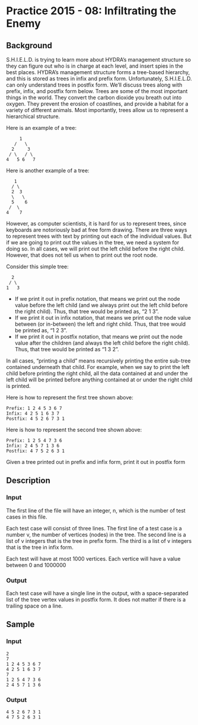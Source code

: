 # Practice 2015 - 08: Infiltrating the Enemy

## Background
S.H.I.E.L.D. is trying to learn more about HYDRA’s management structure so they
can figure out who is in charge at each level, and insert spies in the best
places. HYDRA’s management structure forms a tree-based hierarchy, and this is
stored as trees in infix and prefix form. Unfortunately, S.H.I.E.L.D. can only
understand trees in postfix form. We’ll discuss trees along with prefix, infix,
and postfix form below. Trees are some of the most important things in the
world. They convert the carbon dioxide you breath out into oxygen. They prevent
the erosion of coastlines, and provide a habitat for a variety of different
animals. Most importantly, trees allow us to represent a hierarchical structure.

Here is an example of a tree:
```
     1
   /   \
  2     3
 / \   / \
4   5 6   7
```
Here is another example of a tree:
```
   1
  / \
  2  3
  \   \
  5    6
 /  \
4    7
```
However, as computer scientists, it is hard for us to represent trees, since
keyboards are notoriously bad at free form drawing. There are three ways to
represent trees with text by printing out each of the individual values. But if
we are going to print out the values in the tree, we need a system for doing so.
In all cases, we will print out the left child before the right child. However,
that does not tell us when to print out the root node.

Consider this simple tree:
```
  2
 / \
1   3
```
- If we print it out in prefix notation, that means we print out the node value
    before the left child (and we always print out the left child before the
    right child). Thus, that tree would be printed as, “2 1 3”.
- If we print it out in infix notation, that means we print out the node value
    between (or in-between) the left and right child. Thus, that tree would be
    printed as, “1 2 3”.
- If we print it out in postfix notation, that means we print out the node value
    after the children (and always the left child before the right child). Thus,
    that tree would be printed as “1 3 2”.

In all cases, “printing a child” means recursively printing the entire sub-tree
contained underneath that child. For example, when we say to print the left
child before printing the right child, all the data contained at and under the
left child will be printed before anything contained at or under the right child
is printed.

Here is how to represent the first tree shown above:
```
Prefix: 1 2 4 5 3 6 7
Infix: 4 2 5 1 6 3 7
Postfix: 4 5 2 6 7 3 1
```

Here is how to represent the second tree shown above:
```
Prefix: 1 2 5 4 7 3 6
Infix: 2 4 5 7 1 3 6
Postfix: 4 7 5 2 6 3 1
```

Given a tree printed out in prefix and infix form, print it out in postfix form

## Description

### Input
The first line of the file will have an integer, n, which is the number of test
cases in this file.

Each test case will consist of three lines. The first line of a test case is a
number v, the number of vertices (nodes) in the tree. The second line is a list
of v integers that is the tree in prefix form. The third is a list of v integers
that is the tree in infix form.

Each test will have at most 1000 vertices. Each vertice will have a value
between 0 and 1000000

### Output
Each test case will have a single line in the output, with a space-separated
list of the tree vertex values in postfix form. It does not matter if there
is a trailing space on a line.

## Sample
### Input
```
2
7
1 2 4 5 3 6 7
4 2 5 1 6 3 7
7
1 2 5 4 7 3 6
2 4 5 7 1 3 6
```

### Output
```
4 5 2 6 7 3 1
4 7 5 2 6 3 1
```
